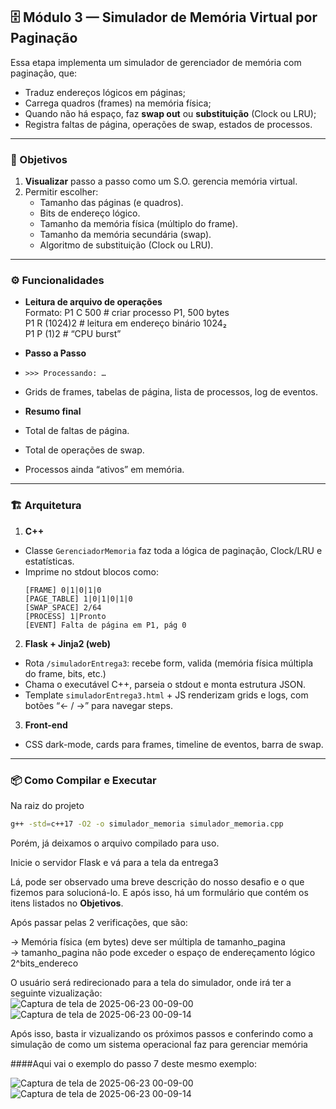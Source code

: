 ## 🗄️ Módulo 3 — Simulador de Memória Virtual por Paginação
Essa etapa implementa um simulador de gerenciador de memória com paginação, que:

- Traduz endereços lógicos em páginas;
- Carrega quadros (frames) na memória física;
- Quando não há espaço, faz **swap out** ou **substituição** (Clock ou LRU);
- Registra faltas de página, operações de swap, estados de processos.

---

### 🎯 Objetivos

1. **Visualizar** passo a passo como um S.O. gerencia memória virtual.
2. Permitir escolher:
   - Tamanho das páginas (e quadros).
   - Bits de endereço lógico.
   - Tamanho da memória física (múltiplo do frame).
   - Tamanho da memória secundária (swap).
   - Algoritmo de substituição (Clock ou LRU).

---

### ⚙️ Funcionalidades

- **Leitura de arquivo de operações**  
  Formato:
P1 C 500 # criar processo P1, 500 bytes  
P1 R (1024)2 # leitura em endereço binário 1024₂  
P1 P (1)2 # “CPU burst”  

- **Passo a Passo**  
- `>>> Processando: …`  
- Grids de frames, tabelas de página, lista de processos, log de eventos.  
- **Resumo final**  
- Total de faltas de página.  
- Total de operações de swap.  
- Processos ainda “ativos” em memória.  

---

### 🏗️ Arquitetura

1. **C++**  
 - Classe `GerenciadorMemoria` faz toda a lógica de paginação, Clock/LRU e estatísticas.  
 - Imprime no stdout blocos como:
   ```text
   [FRAME] 0|1|0|1|0
   [PAGE_TABLE] 1|0|1|0|1|0
   [SWAP_SPACE] 2/64
   [PROCESS] 1|Pronto
   [EVENT] Falta de página em P1, pág 0
   ```
2. **Flask + Jinja2 (web)**  
 - Rota `/simuladorEntrega3`: recebe form, valida (memória física múltipla do frame, bits, etc.)   
 - Chama o executável C++, parseia o stdout e monta estrutura JSON.
 - Template `simuladorEntrega3.html` + JS renderizam grids e logs, com botões “← / →” para navegar steps.
3. **Front-end**  
 - CSS dark-mode, cards para frames, timeline de eventos, barra de swap.

---

### 📦 Como Compilar e Executar
Na raiz do projeto
```bash
g++ -std=c++17 -O2 -o simulador_memoria simulador_memoria.cpp
```

Porém, já deixamos o arquivo compilado para uso.  


Inicie o servidor Flask e vá para a tela da entrega3  

Lá, pode ser observado uma breve descrição do nosso desafio e o que fizemos para solucioná-lo. E após isso, há um formulário que contém os itens listados no **Objetivos**.

Após passar pelas 2 verificações, que são:  

-> Memória física (em bytes) deve ser múltipla de tamanho_pagina  
-> tamanho_pagina não pode exceder o espaço de endereçamento lógico 2^bits_endereco  

O usuário será redirecionado para a tela do simulador, onde irá ter a seguinte vizualização:  
![Captura de tela de 2025-06-23 00-09-00](https://github.com/user-attachments/assets/0bb085da-5180-4e2f-8ec9-a8ca9944de10)
![Captura de tela de 2025-06-23 00-09-14](https://github.com/user-attachments/assets/1ab80b72-17bf-4686-9a6f-2d533d92d12b)  

Após isso, basta ir vizualizando os próximos passos e conferindo como a simulação de como um sistema operacional faz para gerenciar memória  

####Aqui vai o exemplo do passo 7 deste mesmo exemplo:  

![Captura de tela de 2025-06-23 00-09-00](https://github.com/user-attachments/assets/1f67a096-b569-4819-8543-fcc2be31fe8e)
![Captura de tela de 2025-06-23 00-09-14](https://github.com/user-attachments/assets/0a469655-8168-46d9-b427-82111e611bc4)



